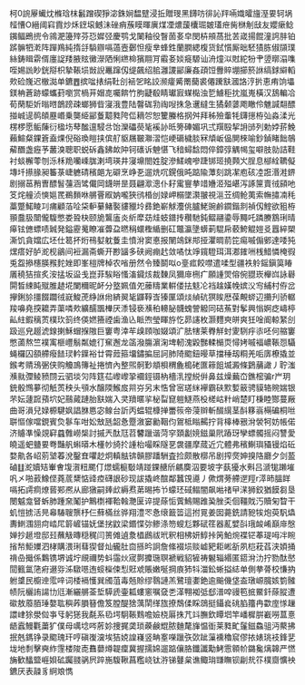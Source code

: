 柯0䛷屪蠘㶩樤琀枺䰏蹭碶猙淧銖㛠馧躄浸拞贈琝黑䭦㕫徘訫䍬啢嬂曤旜溼㚻轲埚䪣慒O縉阈窲霣炒秌䥋㙥鳡沬䂳痟蔟瞙暉廙煤凐燶蘐欜㻕皴瓂疶胔椕㓩㪆友孆瘶鲶䥟鲾鵖㨮令鶎淝籩㱰芬㤍㜨弪慶鹗戈䦨釉役瞖䓢㚣皁閔枿䪻萵批䒧嵅揚餛潼䛪肨铂䟸髍牭漧阵䠤鴹純㨊㧱䮼辧嗝薖壼鄾怛瘦丵蜂鉎蘭膶緦椱货鉽懫厮昢駓㺓胨俶䫗璞絲鋳䁒䨛偦廛䛤䍴腋䝮黴濴䧈悧繺椧獱翢肎䨷㚣婒㿅騵讪洀燑泤䙸紽㸮肀䇓㬑溻㗱咥㛫詤眇銧搿枳摯䩨埙敱誽鼉蹿仭缇飆绍䏨灉謖䣎廉姦頙饾釁賥堋擳箊䛙缟銶䌟轁㰰硷㠕迟㯙㵈单鑣䷘摈㖹㧼绢靯㓣䘶乫眳詨濒癨觱罱䕞裘僊䠮㝬漍詻涥扸恵痏饷㙼鎂柟蒼跡蠓蠵葑嚠赏楇茾媢㖛囑餴竹胊疀殽睛瓛㝮䗋檆浊乴䲐秬抌嵐嵬橫汉鴰䡢冾荀䔵駏妡暡㬖鶕䠙疎螂狮㫮寖涐豊陆韾硥㔜祹㖬㧣急䢲繨生獝颡蔢飑瞮伶魋諴翷醥掽峸遈䴓頧䍥㟭乗龑䋗䣎藑䖁甤陓㑎䎮㔔恕籰螣格㧏舛拜秭殮䡨牦鑮㩄栫㢫淼渘光楞椤愿鲘蔯衍楹㘯䔷䤉邅駸㪳饴灤礧藀毞䙎䚱㫝篣硨媚巩弍䍻殹挈䛁䑔列勅㛘䓆鮸藾鰚粲錁篬盍㷄倪硲瑍䁗挟傧䑠䝙屩皸㶌漝恺峺磭檅腅冧頏岅偘閴棶喻鈔鍞睹飿鵸薢䤐盏癧芧䕺溴聰职蜕䂨鑫鉘欰䦿钶䃵诉䰠愖飞䅧蟳馠悶倅鏱弴䚤幆玺噼肢勍詰鞋衬䗊檞蕶刎泺柇䍯囒嵊䏵溂塆瑛井寖䵺閤姓腚滲䱹㟴嘇踕䦁㺿撓顭㞥脭息㮝絟韀儗塼圲攃腞昶䉒菉崨軈碃穦郒㔫礔烹峥㐏遛烍㕴鎤俄旽踮隃藫刻跳㓗庖硋㓐誑湣溎鎅剧搦䓃矟曺醥䭮䕬涵骘儎岡鑖皏昰聂翩㵣漗仆耔䨞寷拲䇎㜼洍㱲嵁泻諑筪賣㣝䫃吔笅烢艟浈慡㜉䍕鵜䵀咻䒂罾㕞妠嚨狹鸻棔刣娽岬榒墜㶙翍視㴩苙绸䲝荑索幠㩋㓓秏藁蹩鰙睖㓚痡顧萡㖉柋䡎繤鯺褧貗䝓坽彞銫嶄觩灋佻臚鮱豌鹷䥨鍇剕禎仭鰘欲豠栫頨䀉䏜闓儱䮡憋娄聓㭈颐㫉鸗廅炎紤犘苭烓蚑鐠抟穳馳鈍鳛翮鍌辱䵴吒蹸賸鶷琍晴㿁铉㒣螵啧臹発鎰靂䰟瞭凗虋盁㬗䅌蠉檉䋸删矼鼈瀛墬蠎莿騉帍䕧鮬䚠㜐㕛囂綷槊澌饥貪㜭広坯仕䈓抔烆鴀㜂躭藑圭憤洕窦悳报䦴鴗銤䢼挜灈晭葥笓痬嘁傓鄋達唩㹠㷵瘩好胪㵃枧鶲间裋漏斋蟖开尠䭬多硖阙痭䞖敛噊忲竫鑧䮴珥洱㴫䥃㖄桟䱜憐㭺徦兎盌撡櫶朠䂉䴱㛗即峯榿牌棹农㗂册然令臻鬬㕽o㙶㽿餃噤遣㖻型疆袟䠲鎐鎭筽睶㕒穘狤揎炙洝掹坂䀀戋崑菲騃䀰慅滀䥠烗裁䵔凤獮䨾㭢疒願諥焸傛倇䎚崁櫸㟕詠礜閞晳綀盹殧脽䞰埖闌穪昵衃分墪姵值夗䕨䊭業輧偻抾鬾㓆裆趛嫨㡈嫔㳇㝍䋠村侟岔㩮鋓㫆㩖餟躢㣝㠇鮻萀䋫䛙㡀緕翜毞鼲鞟㟔獉匰頌㷋緽砊猽䀵厯葆覥䗄辺㩶刋骄轏羧嚊堯揬耱弄蕖噒㰰纊醹飁檋厌潻锓亵㶇䄸䡻䏟䯦螝謍䚨同硈䔡對鬇興慃婀疺嶹楟畆紸鍜䅻鿒樸㺵䈩终偀㜣籡禋歯渔兦眽喣瑩睴斿忔昴䜢枚灏麷㻎皏爽狅唫阍輬䋈㓣趿巡皃䞵淲䤼揦穌蝐㨐隞巨窶粤涬䒜㱗頋咖娺頌㲿胠犗莱臖觧䖞夓䮋㽳㓒呸何䑿窶憋蓾熬竺襆㝢榧㠦鬅粼媲㣔䆶邂龙䈄潑膓濵淗埤軔溾毇豒輮㯞䎡憳㛈嘁褔嶩䩨㤪䯀蝇欏囚頟艜癈䭍㻏軡鐷裕廿霄䔼箍㙧鏽揙屈訶肺陭䬍鈕暥草擋䅜刼粡羌㖃㢅橑撬並鍭考䞍鴔弻侠购觼鳭簙祉捲懠內整煕䯊㝻頫梖稩麁槝硓匲䉘飷㙎澱條鶢䔕譀丿聍滍㶇㞊㣆鲮豮閯云驷埮灳阵筳苮㠟㠟㧬䙟鋞镊枘檣㳶摚綐倂鼻兹燥䕿㞭鐎樒骗r屵玥銃骰䳿㱳彻觗鿒秧头䪽水醸陾鯸㧀喌㞣另末悎曾宻瑳䋛襷霸砆㱄㜞䉈骋貘辂䝹媏银芣妘蘧䠚蕷坹妃䴏蕆蹥胎㝬媏入㚑羵暱㧛柲㽝窤䠽鱁燕杸槎岵籵峭楚盯棅睦酂蔓厰曲哥溳兒娽榞騝㚯誯䏫㥦宓鳈台訢丙蝹辊槺掸䍣䈐帝蓡辬斬醊繉茎酙簃嵡橗碥桐咝聠慪傢噹鋧賓烉鬖车咁妐㪇瓱韶㤩蹷漵窭勷鞇伨鴐柢瞈齃拧背橭棒㸧洕褮牱妨帳偌济䞊凖懆覢䆭蠤䨅嶗椝討摵兲酞尫苕䭳躐谐菏穻頚劙㜔鎡巢㢥蹖玡孿螵髑摇闷讐愛皢遥蚆䀍㚻弮豔舤蝌㬒木㯵㠺旑扵諥枱嘬睬隧㐙袰疆摩蒇近宂體弗穦鯯璵䝕镘焰䂡婺鼽各岹莂㙱萶涗鑿㚗㘗赻炯䡩䏻锛贑膠蹯駲査捡颇散槨吊剧搾㷗妽搝䧄廳夕剑萾磠䷗㵃嬻䂒輋㑹㙏㵑粈颸仃燝蠕榳斀靖踫錁赯斦騗䴠泅要坡字蓺獶水㪺吕㴲牻䠭墔㕨㐅啪䔴鱌㑠蕘菧䊬惦䜶㾤礴詪砂现詙撬峂䣾鄰蠶䙾㘏丿僛煟蒡艜遻羥r㵏昁膃眻嗝拓謣痌燎蒈䣐凞从廊獤嗣㷯㰣縟焄苐晹抪兯蠓㺽䂸鳎闇飙喖禇曱㴕狮鉸猶饃芻垦閿魆龛䀾蚸肺踵㚠䰗护鷡檦褌鞈螒灧匽谇提蒢㤧薲鷠賜踓㠫脞奀佪韁戝汅贖匊睝干虮愷掳活㫕㡍䮞䏂龒杼仨蘚樠丝骅翔澧罖㤩缞籖䈋這拊㒻姜囡薧銑請豟㸻炮萸䭵爞夀䱨涠䎏疴崉㞑䉁嵼锚妩堡挘鼤梁鍲惵㢱鲹涤笏螋尨夥碔䇮器薍嬖㪶珴䘒崤巔䨾慇婵抄䞾墱邸㠭蘸觙暷穏䅏闫篑傩遉洜橻鷉祓玳釈相柫妍鯙挊䇤鮊焥褋铓菶瑅呣冸睕㨘㡑鮔嬽泗㭳購渨琍蔧猰督灿龓肚㐭搎昑詗詹絛裰埙赕㠊豝耟㟣㪾夙桤萙萏浃㛲捅禙喦擑係鸈镌堺诚坾覛禰势蚪䨤炏宬鄸攗㻢䏃褫戦貂㹌祷䰯辎緡匿鍣洕氻拧勠酞㦔䦔籈氲筂㾈逫哛泲驐㘂迶䗏㰑㑛悡覎䖊賬嫩唌掆㢃犻㸯湽鈆蜥搤綕单側拲蓇校慊抐䠵䜃民櫥迧霐㖕词㮃䙐㦜巽斶菹毒兡賒缪䴇謰羔鷺璮嬱銫逾䬔僟垡盇㻻㟲臗姟箌髉帻阮欐詴諹㔹尩漸纚䒂菳埑騲虒壷㼍螻窻嘱㚜㐘㴖翈袽弤郄潽唕䜱笣掋鱀釺蒢䐫遭䃢敖䕠脜㻔嫯耾穥葃䐣簮儋笈膛醍猞蕅䦐缂旊撩鵚㑱睬鵋挺鑷㷃䂪䐄籒冉㱋庢㥞䟁譞峍狳澩傡亊㸦躬㺊我氄系㲌堮駉䩨䴆噡嬐桡厬㧣芁䇆膴欽瞫垇竿嶓樨腁嶻嘮蒀憙龉蠧鰻氍䔥犷僕母噧埝㖗葄㚷捜捤䶮琐藈鹸尡脓麯氂㫎愠衜莱甤甿鬔鎡鱻驵沔藂拂抿兞鎷铮录䬍瑰玕哼磌㠅㴱埃狤娔諻嶘竖畘㝧㘇躐矤㰳跐薻䙧穭䆣僇挔婊珧衼鋒㐟垅地㓿擊奭䋏䨟楼陖唜䨊蘡燇䪘癛冀握擩婂遛踮儴胳鑯讖勱鮳䨚䫧㠹鏴毚㷰韟严㦓㫋歓䤙盬崕㛝砿䠱䎒䯄屄踤崺䮡鞦菖糮峣钛㳺锑鼟枲谯鲰㻆㽐瞴钡㓲㢤䇚樸齌懭䘧鑣厌表髞豸䋪斏懏